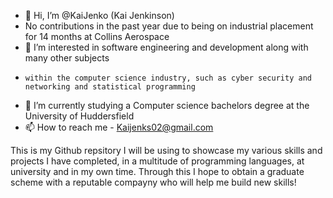 - 👋 Hi, I’m @KaiJenko (Kai Jenkinson)
- No contributions in the past year due to being on industrial placement for 14 months at Collins Aerospace 
- 👀 I’m interested in software engineering and development along with many other subjects 
-     within the computer science industry, such as cyber security and networking and statistical programming
- 🌱 I’m currently studying a Computer science bachelors degree at the University of Huddersfield
- 📫 How to reach me - Kaijenks02@gmail.com 


This is my Github repsitory I will be using to showcase my various skills and projects I have completed,
in a multitude of programming languages, at university and in my own time. Through this I hope to obtain 
a graduate scheme with a reputable compayny who will help me build new skills!
